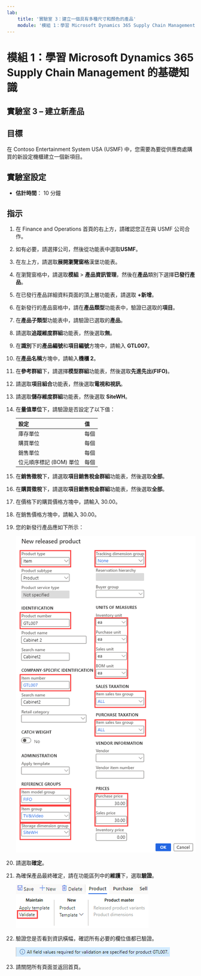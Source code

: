```yaml
---
lab:
    title: '實驗室 3：建立一個具有多種尺寸和顏色的產品'
    module: '模組 1：學習 Microsoft Dynamics 365 Supply Chain Management 的基礎知識'
---
```


# 模組 1：學習 Microsoft Dynamics 365 Supply Chain Management 的基礎知識

## 實驗室 3 – 建立新產品

## 目標

在 Contoso Entertainment System USA (USMF) 中，您需要為要從供應商處購買的新設定機櫃建立一個新項目。

## 實驗室設定

   - **估計時間**： 10 分鐘

## 指示

1. 在 Finance and Operations 首頁的右上方，請確認您正在與 USMF 公司合作。

1. 如有必要，請選擇公司，然後從功能表中選取**USMF**。

1. 在左上方，請選取**展開瀏覽窗格**漢堡功能表。

1. 在瀏覽窗格中，請選取**模組** > **產品資訊管理**，然後在**產品**類別下選擇**已發行產品**。

1. 在已發行產品詳細資料頁面的頂上層功能表，請選取 **+新增**。

1. 在新發行的產品窗格中，請在**產品類型**功能表中，驗證已選取的**項目**。

1. 在**產品子類型**功能表中，請驗證已選取的**產品**。

1. 請選取**追蹤維度群組**功能表，然後選取**無**。

1. 在**識別**下的**產品編號**和**項目編號**方塊中，請輸入 **GTL007**。

1. 在**產品名稱**方塊中，請輸入**機櫃 2**。

1. 在**參考群組**下，請選擇**模型群組**功能表，然後選取**先進先出(FIFO)**。

1. 請選取**項目組合**功能表，然後選取**電視和視訊**。

1. 請選取**儲存維度群組**功能表，然後選取 **SiteWH**。

1. 在**量值單位**下，請驗證是否設定了以下值：

    | **設定**| **值**|
    | :--- | :--- |
    | 庫存單位| 每個|
    | 購買單位| 每個|
    | 銷售單位| 每個|
    | 位元順序標記 (BOM) 單位| 每個|

1. 在**銷售徵稅**下，請選取**項目銷售稅金群組**功能表，然後選取**全部**。

1. 在**購買徵稅**下，請選取**項目銷售稅金群組**功能表，然後選取**全部​​**。

1. 在價格下的購買價格方塊中，請輸入 30.00。

1. 在銷售價格方塊中，請輸入 30.00。

1. 您的新發行產品應如下所示：

    ![畫面影像正在顯示已完成的新發行產品表格](./media/lp1-m2-new-release-product.png)

1. 請選取**確定**。

1. 為確保產品最終確定，請在功能區列中的**維護**下，選取**驗證**。

    ![畫面影像正在顯示功能區列的醒目提示驗證](./media/lp1-m2-validate-ribbon-bar.png)

1. 驗證您是否看到資訊橫幅，確認所有必要的欄位值都已驗證。

    ![已驗證所有必要欄位的資訊通知畫面影像](./media/lp1-m2-confirmation-of-validation.png)

1. 請關閉所有頁面並返回首頁。
